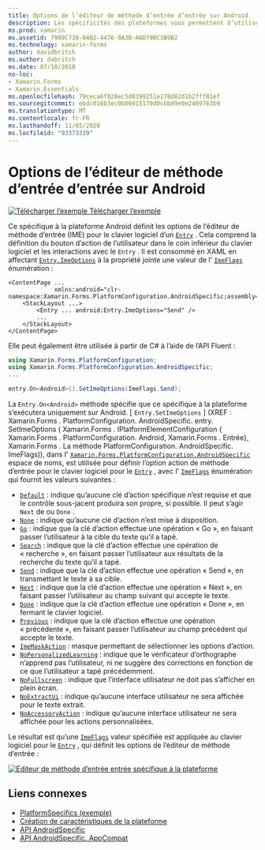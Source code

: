 ```yaml
---
title: Options de l’éditeur de méthode d’entrée d’entrée sur Android
description: Les spécificités des plateformes vous permettent d’utiliser des fonctionnalités uniquement disponibles sur une plateforme spécifique, sans implémenter de convertisseurs ou d’effets personnalisés. Cet article explique comment utiliser le spécifique à la plateforme Android qui définit les options de l’éditeur de méthode d’entrée pour le clavier logiciel pour une entrée.
ms.prod: xamarin
ms.assetid: 7909C738-04B2-4476-9A3B-A6D79BC3B9B2
ms.technology: xamarin-forms
author: davidbritch
ms.author: dabritch
ms.date: 07/10/2018
no-loc:
- Xamarin.Forms
- Xamarin.Essentials
ms.openlocfilehash: 79ceca6f028ec5d0399251e178d82d1b2fff81ef
ms.sourcegitcommit: ebdc016b3ec0b06915170d0cbbd9e0e2469763b9
ms.translationtype: MT
ms.contentlocale: fr-FR
ms.lasthandoff: 11/05/2020
ms.locfileid: "93373339"
---
```

# <a name="entry-input-method-editor-options-on-android"></a>Options de l’éditeur de méthode d’entrée d’entrée sur Android

[![Télécharger l’exemple](~/media/shared/download.png) Télécharger l’exemple](/samples/xamarin/xamarin-forms-samples/userinterface-platformspecifics)

Ce spécifique à la plateforme Android définit les options de l’éditeur de méthode d’entrée (IME) pour le clavier logiciel d’un [`Entry`](xref:Xamarin.Forms.Entry) . Cela comprend la définition du bouton d’action de l’utilisateur dans le coin inférieur du clavier logiciel et les interactions avec le `Entry` . Il est consommé en XAML en affectant [`Entry.ImeOptions`](xref:Xamarin.Forms.PlatformConfiguration.AndroidSpecific.Entry.ImeOptionsProperty) à la propriété jointe une valeur de l' [`ImeFlags`](xref:Xamarin.Forms.PlatformConfiguration.AndroidSpecific.ImeFlags) énumération :

```xaml
<ContentPage ...
             xmlns:android="clr-namespace:Xamarin.Forms.PlatformConfiguration.AndroidSpecific;assembly=Xamarin.Forms.Core">
    <StackLayout ...>
        <Entry ... android:Entry.ImeOptions="Send" />
        ...
    </StackLayout>
</ContentPage>
```

Elle peut également être utilisée à partir de C# à l’aide de l’API Fluent :

```csharp
using Xamarin.Forms.PlatformConfiguration;
using Xamarin.Forms.PlatformConfiguration.AndroidSpecific;
...

entry.On<Android>().SetImeOptions(ImeFlags.Send);
```

La `Entry.On<Android>` méthode spécifie que ce spécifique à la plateforme s’exécutera uniquement sur Android. [ `Entry.SetImeOptions` ] (XREF : Xamarin.Forms . PlatformConfiguration. AndroidSpecific. entry. SetImeOptions ( Xamarin.Forms . IPlatformElementConfiguration { Xamarin.Forms . PlatformConfiguration. Android, Xamarin.Forms . Entrée}, Xamarin.Forms . La méthode PlatformConfiguration. AndroidSpecific. ImeFlags)), dans l' [`Xamarin.Forms.PlatformConfiguration.AndroidSpecific`](xref:Xamarin.Forms.PlatformConfiguration.AndroidSpecific) espace de noms, est utilisée pour définir l’option action de méthode d’entrée pour le clavier logiciel pour le [`Entry`](xref:Xamarin.Forms.Entry) , avec l' [`ImeFlags`](xref:Xamarin.Forms.PlatformConfiguration.AndroidSpecific.ImeFlags) énumération qui fournit les valeurs suivantes :

- [`Default`](xref:Xamarin.Forms.PlatformConfiguration.AndroidSpecific.ImeFlags.Default) : indique qu’aucune clé d’action spécifique n’est requise et que le contrôle sous-jacent produira son propre, si possible. Il peut s’agir `Next` de ou `Done` .
- [`None`](xref:Xamarin.Forms.PlatformConfiguration.AndroidSpecific.ImeFlags.None) : indique qu’aucune clé d’action n’est mise à disposition.
- [`Go`](xref:Xamarin.Forms.PlatformConfiguration.AndroidSpecific.ImeFlags.Go) : indique que la clé d’action effectue une opération « Go », en faisant passer l’utilisateur à la cible du texte qu’il a tapé.
- [`Search`](xref:Xamarin.Forms.PlatformConfiguration.AndroidSpecific.ImeFlags.Search) : indique que la clé d’action effectue une opération de « recherche », en faisant passer l’utilisateur aux résultats de la recherche du texte qu’il a tapé.
- [`Send`](xref:Xamarin.Forms.PlatformConfiguration.AndroidSpecific.ImeFlags.Send) : indique que la clé d’action effectue une opération « Send », en transmettant le texte à sa cible.
- [`Next`](xref:Xamarin.Forms.PlatformConfiguration.AndroidSpecific.ImeFlags.Next) : indique que la clé d’action effectue une opération « Next », en faisant passer l’utilisateur au champ suivant qui accepte le texte.
- [`Done`](xref:Xamarin.Forms.PlatformConfiguration.AndroidSpecific.ImeFlags.Done) : indique que la clé d’action effectue une opération « Done », en fermant le clavier logiciel.
- [`Previous`](xref:Xamarin.Forms.PlatformConfiguration.AndroidSpecific.ImeFlags.Previous) : indique que la clé d’action effectue une opération « précédente », en faisant passer l’utilisateur au champ précédent qui accepte le texte.
- [`ImeMaskAction`](xref:Xamarin.Forms.PlatformConfiguration.AndroidSpecific.ImeFlags.ImeMaskAction) : masque permettant de sélectionner les options d’action.
- [`NoPersonalizedLearning`](xref:Xamarin.Forms.PlatformConfiguration.AndroidSpecific.ImeFlags.NoPersonalizedLearning) : indique que le vérificateur d’orthographe n’apprend pas l’utilisateur, ni ne suggère des corrections en fonction de ce que l’utilisateur a tapé précédemment.
- [`NoFullscreen`](xref:Xamarin.Forms.PlatformConfiguration.AndroidSpecific.ImeFlags.NoFullscreen) : indique que l’interface utilisateur ne doit pas s’afficher en plein écran.
- [`NoExtractUi`](xref:Xamarin.Forms.PlatformConfiguration.AndroidSpecific.ImeFlags.NoExtractUi) : indique qu’aucune interface utilisateur ne sera affichée pour le texte extrait.
- [`NoAccessoryAction`](xref:Xamarin.Forms.PlatformConfiguration.AndroidSpecific.ImeFlags.NoAccessoryAction) : indique qu’aucune interface utilisateur ne sera affichée pour les actions personnalisées.

Le résultat est qu’une [`ImeFlags`](xref:Xamarin.Forms.PlatformConfiguration.AndroidSpecific.ImeFlags) valeur spécifiée est appliquée au clavier logiciel pour le [`Entry`](xref:Xamarin.Forms.Entry) , qui définit les options de l’éditeur de méthode d’entrée :

[![Éditeur de méthode d’entrée entrée spécifique à la plateforme](entry-ime-options-images/entry-imeoptions.png "Éditeur de méthode d’entrée entrée spécifique à la plateforme")](entry-ime-options-images/entry-imeoptions-large.png#lightbox "Éditeur de méthode d’entrée entrée spécifique à la plateforme")

## <a name="related-links"></a>Liens connexes

- [PlatformSpecifics (exemple)](/samples/xamarin/xamarin-forms-samples/userinterface-platformspecifics)
- [Création de caractéristiques de la plateforme](~/xamarin-forms/platform/platform-specifics/index.md#creating-platform-specifics)
- [API AndroidSpecific](xref:Xamarin.Forms.PlatformConfiguration.AndroidSpecific)
- [API AndroidSpecific. AppCompat](xref:Xamarin.Forms.PlatformConfiguration.AndroidSpecific.AppCompat)